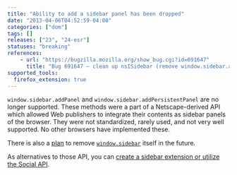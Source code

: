 ```yaml
---
title: "Ability to add a sidebar panel has been dropped"
date: "2013-04-06T04:52:59-04:00"
categories: ["dom"]
tags: []
releases: ["23", "24-esr"]
statuses: "breaking"
references:
    - url: "https://bugzilla.mozilla.org/show_bug.cgi?id=691647"
      title: "Bug 691647 – clean up nsISidebar (remove window.sidebar.addPanel/addPersistentPanel)"
supported_tools:
  firefox_extension: true
---
```

`window.sidebar.addPanel` and `window.sidebar.addPersistentPanel` are no longer supported. These methods were a part of a Netscape-derived API which allowed Web publishers to integrate their contents as sidebar panels of the browser. They were not standardized, rarely used, and not very well supported. No other browsers have implemented these.

There is also a [plan](https://www.fxsitecompat.dev/en-CA/docs/2015/window-sidebar-will-be-removed/) to remove [`window.sidebar`](https://developer.mozilla.org/docs/Web/API/window.sidebar) itself in the future.

As alternatives to those API, you can [create a sidebar extension or utilize the Social API](https://developer.mozilla.org/docs/Creating_a_Firefox_sidebar).
